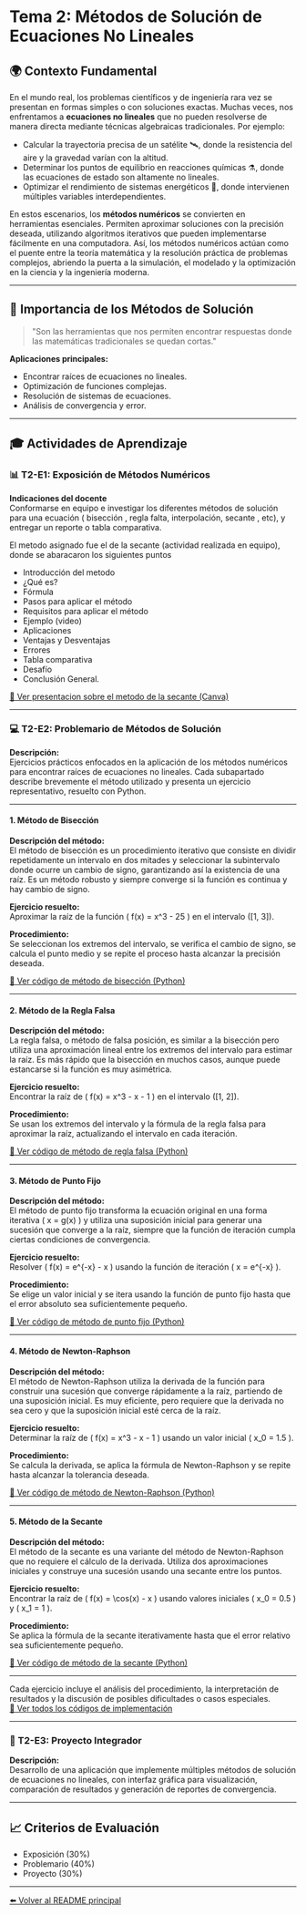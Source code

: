 # Tema 2: Métodos de Solución de Ecuaciones No Lineales

## 🌍 Contexto Fundamental

En el mundo real, los problemas científicos y de ingeniería rara vez se presentan en formas simples o con soluciones exactas. Muchas veces, nos enfrentamos a **ecuaciones no lineales** que no pueden resolverse de manera directa mediante técnicas algebraicas tradicionales. Por ejemplo:

- Calcular la trayectoria precisa de un satélite 🛰️, donde la resistencia del aire y la gravedad varían con la altitud.
- Determinar los puntos de equilibrio en reacciones químicas ⚗️, donde las ecuaciones de estado son altamente no lineales.
- Optimizar el rendimiento de sistemas energéticos 🔋, donde intervienen múltiples variables interdependientes.

En estos escenarios, los **métodos numéricos** se convierten en herramientas esenciales. Permiten aproximar soluciones con la precisión deseada, utilizando algoritmos iterativos que pueden implementarse fácilmente en una computadora. Así, los métodos numéricos actúan como el puente entre la teoría matemática y la resolución práctica de problemas complejos, abriendo la puerta a la simulación, el modelado y la optimización en la ciencia y la ingeniería moderna.

---

## 📌 Importancia de los Métodos de Solución

> "Son las herramientas que nos permiten encontrar respuestas donde las matemáticas tradicionales se quedan cortas."

**Aplicaciones principales:**
- Encontrar raíces de ecuaciones no lineales.
- Optimización de funciones complejas.
- Resolución de sistemas de ecuaciones.
- Análisis de convergencia y error.

---

## 🎓 Actividades de Aprendizaje

### 📊 T2-E1: Exposición de Métodos Numéricos

**Indicaciones del docente**  
Conformarse en equipo e investigar los diferentes métodos de solución para una ecuación ( bisección , regla falta, interpolación, secante , etc), y entregar un reporte o tabla comparativa.

El metodo asignado fue el de la secante (actividad realizada en equipo), donde se abaracaron los siguientes puntos 


- Introducción del metodo
- ¿Qué es?
- Fórmula
- Pasos para aplicar el método
- Requisitos para aplicar el método
- Ejemplo (video)
- Aplicaciones
- Ventajas y Desventajas
- Errores
- Tabla comparativa
- Desafío
- Conclusión General.

[🔗 Ver presentacion sobre el metodo de la secante (Canva)](https://www.canva.com/design/DAGe18Zxr5k/NBIKlX_VZRux4u_mbS9y4A/edit?utm_content=DAGe18Zxr5k&utm_campaign=designshare&utm_medium=link2&utm_source=sharebutton)

---

### 💻 T2-E2: Problemario de Métodos de Solución

**Descripción:**  
Ejercicios prácticos enfocados en la aplicación de los métodos numéricos para encontrar raíces de ecuaciones no lineales. Cada subapartado describe brevemente el método utilizado y presenta un ejercicio representativo, resuelto con Python.

---

#### 1. Método de Bisección

**Descripción del método:**  
El método de bisección es un procedimiento iterativo que consiste en dividir repetidamente un intervalo en dos mitades y seleccionar la subintervalo donde ocurre un cambio de signo, garantizando así la existencia de una raíz. Es un método robusto y siempre converge si la función es continua y hay cambio de signo.

**Ejercicio resuelto:**  
Aproximar la raíz de la función \( f(x) = x^3 - 25 \) en el intervalo \([1, 3]\).

**Procedimiento:**  
Se seleccionan los extremos del intervalo, se verifica el cambio de signo, se calcula el punto medio y se repite el proceso hasta alcanzar la precisión deseada.



[🔗 Ver código de método de bisección (Python)](https://github.com/IvanPedroSuarez/Metodos-Numericos-/blob/master/codigos/tema2/Método%20de%20biseccion.py)

---

#### 2. Método de la Regla Falsa

**Descripción del método:**  
La regla falsa, o método de falsa posición, es similar a la bisección pero utiliza una aproximación lineal entre los extremos del intervalo para estimar la raíz. Es más rápido que la bisección en muchos casos, aunque puede estancarse si la función es muy asimétrica.

**Ejercicio resuelto:**  
Encontrar la raíz de \( f(x) = x^3 - x - 1 \) en el intervalo \([1, 2]\).

**Procedimiento:**  
Se usan los extremos del intervalo y la fórmula de la regla falsa para aproximar la raíz, actualizando el intervalo en cada iteración.



[🔗 Ver código de método de regla falsa (Python)](https://github.com/IvanPedroSuarez/Metodos-Numericos-/blob/master/codigos/tema2/Método%20de%20regla%20falsa.py)

---

#### 3. Método de Punto Fijo

**Descripción del método:**  
El método de punto fijo transforma la ecuación original en una forma iterativa \( x = g(x) \) y utiliza una suposición inicial para generar una sucesión que converge a la raíz, siempre que la función de iteración cumpla ciertas condiciones de convergencia.

**Ejercicio resuelto:**  
Resolver \( f(x) = e^{-x} - x \) usando la función de iteración \( x = e^{-x} \).

**Procedimiento:**  
Se elige un valor inicial y se itera usando la función de punto fijo hasta que el error absoluto sea suficientemente pequeño.



[🔗 Ver código de método de punto fijo (Python)](https://github.com/IvanPedroSuarez/Metodos-Numericos-/blob/master/codigos/tema2/Método%20de%20punto%20fijo.py)

---

#### 4. Método de Newton-Raphson

**Descripción del método:**  
El método de Newton-Raphson utiliza la derivada de la función para construir una sucesión que converge rápidamente a la raíz, partiendo de una suposición inicial. Es muy eficiente, pero requiere que la derivada no sea cero y que la suposición inicial esté cerca de la raíz.

**Ejercicio resuelto:**  
Determinar la raíz de \( f(x) = x^3 - x - 1 \) usando un valor inicial \( x_0 = 1.5 \).

**Procedimiento:**  
Se calcula la derivada, se aplica la fórmula de Newton-Raphson y se repite hasta alcanzar la tolerancia deseada.



[🔗 Ver código de método de Newton-Raphson (Python)](https://github.com/IvanPedroSuarez/Metodos-Numericos-/blob/master/codigos/tema2/Método%20de%20newton-raphson.py)

---

#### 5. Método de la Secante

**Descripción del método:**  
El método de la secante es una variante del método de Newton-Raphson que no requiere el cálculo de la derivada. Utiliza dos aproximaciones iniciales y construye una sucesión usando una secante entre los puntos.

**Ejercicio resuelto:**  
Encontrar la raíz de \( f(x) = \cos(x) - x \) usando valores iniciales \( x_0 = 0.5 \) y \( x_1 = 1 \).

**Procedimiento:**  
Se aplica la fórmula de la secante iterativamente hasta que el error relativo sea suficientemente pequeño.



[🔗 Ver código de método de la secante (Python)](https://github.com/IvanPedroSuarez/Metodos-Numericos-/blob/master/codigos/tema2/Método%20de%20la%20secante.py)

---

Cada ejercicio incluye el análisis del procedimiento, la interpretación de resultados y la discusión de posibles dificultades o casos especiales.  
[🔗 Ver todos los códigos de implementación](https://github.com/IvanPedroSuarez/Metodos-Numericos-/tree/master/codigos/tema2)

---

### 🚀 T2-E3: Proyecto Integrador

**Descripción:**  
Desarrollo de una aplicación que implemente múltiples métodos de solución de ecuaciones no lineales, con interfaz gráfica para visualización, comparación de resultados y generación de reportes de convergencia.

---

## 📈 Criterios de Evaluación

- Exposición (30%)
- Problemario (40%)
- Proyecto (30%)

---

[⬅️ Volver al README principal](../README.md)
